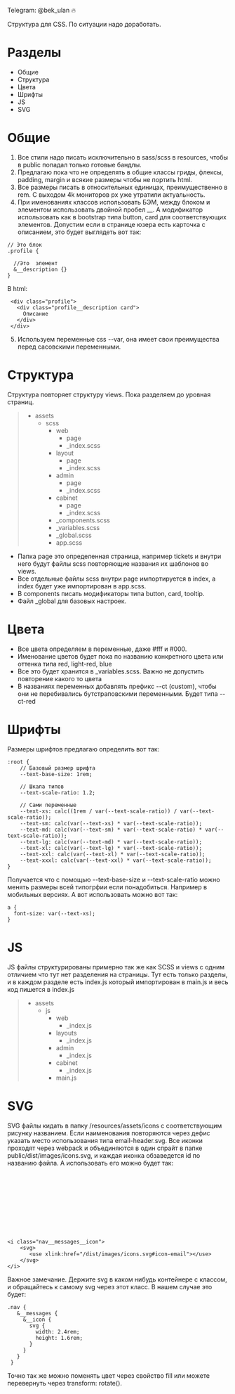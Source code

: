 Telegram: @bek_ulan :fire:

Структура для CSS. По ситуации надо доработать.

# Разделы

- Общие
- Структура
- Цвета
- Шрифты
- JS
- SVG

# Общие
1) Все стили надо писать исключительно в sass/scss в resources, чтобы в public попадал только готовые бандлы. 
2) Предлагаю пока что не определять в общие классы гриды, флексы, padding, margin и всякие размеры чтобы не портить html.
3) Все размеры писать в относительных единицах, преимущественно в rem. С выходом 4k мониторов px уже утратили актуальность. 
4) При именованиях классов использовать БЭМ, между блоком и элементом использовать двойной пробел __. 
А модификатор использовать как в bootstrap типа button, card для соответствующих элементов. 
Допустим если в странице юзера есть карточка с описанием, это будет выглядеть вот так: 
```
// Это блок
.profile {

  //Это  элемент
  &__description {}
}
```
В html:
```
 <div class="profile">
   <div class="profile__description card">
     Описание
   </div> 
 </div> 
```
5) Используем переменные css --var, она имеет свои преимущества перед сасовскими переменными.


# Структура

Структура повторяет структуру views. Пока разделяем до уровная страниц. 

> - assets
>    - scss
>      - web
>        - page
>        - _index.scss
>      - layout
>        - page
>        - _index.scss
>      - admin
>        - page
>        - _index.scss
>      - cabinet
>        - page
>        - _index.scss
>      - _components.scss  
>      - _variables.scss
>      - _global.scss
>      - app.scss

 - Папка page это определенная страница, например tickets и внутри него будут файлы scss повторяющие названия их шаблонов во views.
 - Все отдельные файлы scss внутри page импортируется в index, а index будет уже импортирован в app.scss. 
 - В components писать модификаторы типа button, card, tooltip. 
 - Файл _global для базовых настроек.  
 
# Цвета
  - Все цвета определяем в переменные, даже #fff и #000. 
  - Именование цветов будет пока по названию конкретного цвета или оттенка типа red, light-red, blue
  - Все это будет хранится в _variables.scss. Важно не допустить повторение какого то цвета
  - В названиях переменных добавлять префикс --ct (custom), чтобы они не перебивались бутстраповскими переменными. Будет типа --ct-red
 
# Шрифты
  Размеры шрифтов предлагаю определить вот так:
  
```
:root {
    // Базовый размер шрифта
    --text-base-size: 1rem;

    // Шкала типов
    --text-scale-ratio: 1.2;
    
    // Сами переменные
    --text-xs: calc((1rem / var(--text-scale-ratio)) / var(--text-scale-ratio));
    --text-sm: calc(var(--text-xs) * var(--text-scale-ratio));
    --text-md: calc(var(--text-sm) * var(--text-scale-ratio) * var(--text-scale-ratio));
    --text-lg: calc(var(--text-md) * var(--text-scale-ratio));
    --text-xl: calc(var(--text-lg) * var(--text-scale-ratio));
    --text-xxl: calc(var(--text-xl) * var(--text-scale-ratio));
    --text-xxxl: calc(var(--text-xxl) * var(--text-scale-ratio));
}
```
Получается что с помощью  --text-base-size и --text-scale-ratio можно менять размеры всей типогрфии если понадобиться. Например в мобильных версиях.
А вот использовать можно вот так:
```
a {
  font-size: var(--text-xs);
}
```
# JS
  JS файлы структурированы примерно так же как SCSS и views с одним отличием что тут нет разделения на страницы.
  Тут есть только разделы, и в каждом разделе есть index.js который импортирован в main.js и весь код пишется в index.js
  
> - assets
>    - js
>      - web
>        - _index.js
>      - layouts
>        - _index.js
>      - admin
>        - _index.js
>      - cabinet
>        - _index.js
>      - main.js
  
# SVG
   SVG файлы кидать в папку /resources/assets/icons с соответствующим рисунку названием. Если наименования повторяются через дефис указать место использования типа 
   email-header.svg. Все иконки проходят через webpack и объединяются в один спрайт в папке public/dist/images/icons.svg, и каждая иконка обзаведется id по названию файла. А         использовать его можно будет так:  <svg> <use xlink:href="/dist/images/icons.svg#название_файла"></use> </svg>
   
   ```
   <i class="nav__messages__icon">
       <svg>
          <use xlink:href="/dist/images/icons.svg#icon-email"></use>
       </svg>
   </i>
   ```
   
   Важное замечание. Держите svg в каком нибудь контейнере с классом, и обращайтесь к самому svg через этот класс. В нашем случае это будет: 
   
   ```
   .nav {
      &__messages {
        &__icon {
          svg {
            width: 2.4rem;
            height: 1.6rem;
          }
        }
      }
    }
   
   ```
   Точно так же можно поменять цвет через свойство fill или можете перевернуть через transform: rotate().
  

